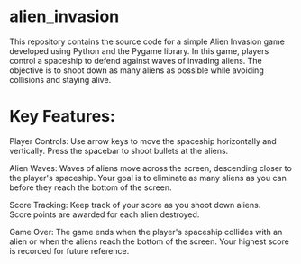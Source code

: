 # alien_invasion
This repository contains the source code for a simple Alien Invasion game developed using Python and the Pygame library. In this game, players control a spaceship to defend against waves of invading aliens. The objective is to shoot down as many aliens as possible while avoiding collisions and staying alive.

# Key Features:

Player Controls: Use arrow keys to move the spaceship horizontally and vertically. 
                 Press the spacebar to shoot bullets at the aliens.

Alien Waves: Waves of aliens move across the screen, descending closer to the player's spaceship. 
             Your goal is to eliminate as many aliens as you can before they reach the bottom of the screen.

Score Tracking: Keep track of your score as you shoot down aliens.  
                Score points are awarded for each alien destroyed.

Game Over: The game ends when the player's spaceship collides with an alien or when the aliens reach the bottom of the screen. 
           Your highest score is recorded for future reference.
